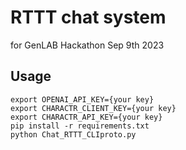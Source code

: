 # RTTT chat system
for GenLAB Hackathon Sep 9th 2023

## Usage
```
export OPENAI_API_KEY={your key}
export CHARACTR_CLIENT_KEY={your key}
export CHARACTR_API_KEY={your key}
pip install -r requirements.txt
python Chat_RTTT_CLIproto.py
```
